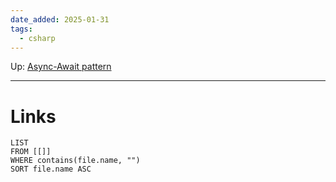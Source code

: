 ```yaml
---
date_added: 2025-01-31
tags:
  - csharp
---
```

Up: [Async-Await pattern](Async-Await%20pattern.md)
___
 
# Links
```dataview
LIST
FROM [[]]
WHERE contains(file.name, "")
SORT file.name ASC
```

